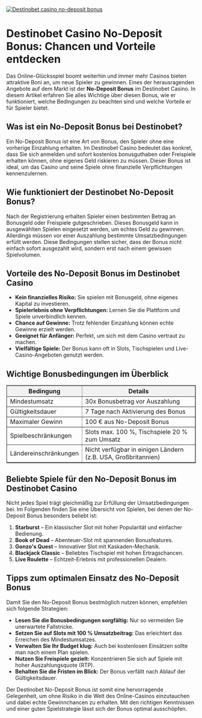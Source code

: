 [![Destinobet casino no-deposit bonus](https://123-caf.pages.dev/gitsignup.png)](https://vrmoo.ru/Bt82HjjY)

<h1>Destinobet Casino No-Deposit Bonus: Chancen und Vorteile entdecken</h1>  <p>Das Online-Glücksspiel boomt weiterhin und immer mehr Casinos bieten attraktive Boni an, um neue Spieler zu gewinnen. Eines der herausragenden Angebote auf dem Markt ist der <strong>No-Deposit Bonus</strong> im Destinobet Casino. In diesem Artikel erfahren Sie alles Wichtige über diesen Bonus, wie er funktioniert, welche Bedingungen zu beachten sind und welche Vorteile er für Spieler bietet.</p>  <h2>Was ist ein No-Deposit Bonus bei Destinobet?</h2>  <p>Ein No-Deposit Bonus ist eine Art von Bonus, den Spieler ohne eine vorherige Einzahlung erhalten. Im Destinobet Casino bedeutet das konkret, dass Sie sich anmelden und sofort kostenlos bonusguthaben oder Freispiele erhalten können, ohne eigenes Geld riskieren zu müssen. Dieser Bonus ist ideal, um das Casino und seine Spiele ohne finanzielle Verpflichtungen kennenzulernen.</p>  <h2>Wie funktioniert der Destinobet No-Deposit Bonus?</h2>  <p>Nach der Registrierung erhalten Spieler einen bestimmten Betrag an Bonusgeld oder Freispiele gutgeschrieben. Dieses Bonusgeld kann in ausgewählten Spielen eingesetzt werden, um echtes Geld zu gewinnen. Allerdings müssen vor einer Auszahlung bestimmte Umsatzbedingungen erfüllt werden. Diese Bedingungen stellen sicher, dass der Bonus nicht einfach sofort ausgezahlt wird, sondern erst nach einem gewissen Spielvolumen.</p>  <h2>Vorteile des No-Deposit Bonus im Destinobet Casino</h2>  <ul>   <li><strong>Kein finanzielles Risiko:</strong> Sie spielen mit Bonusgeld, ohne eigenes Kapital zu investieren.</li>   <li><strong>Spielerlebnis ohne Verpflichtungen:</strong> Lernen Sie die Plattform und Spiele unverbindlich kennen.</li>   <li><strong>Chance auf Gewinne:</strong> Trotz fehlender Einzahlung können echte Gewinne erzielt werden.</li>   <li><strong>Geeignet für Anfänger:</strong> Perfekt, um sich mit dem Casino vertraut zu machen.</li>   <li><strong>Vielfältige Spiele:</strong> Der Bonus kann oft in Slots, Tischspielen und Live-Casino-Angeboten genutzt werden.</li> </ul>  <h2>Wichtige Bonusbedingungen im Überblick</h2>  <table border="1" cellpadding="6" cellspacing="0" style="border-collapse: collapse; width: 100%; max-width: 600px;">   <thead>     <tr style="background-color: #f2f2f2;">       <th>Bedingung</th>       <th>Details</th>     </tr>   </thead>   <tbody>     <tr>       <td>Mindestumsatz</td>       <td>30x Bonusbetrag vor Auszahlung</td>     </tr>     <tr>       <td>Gültigkeitsdauer</td>       <td>7 Tage nach Aktivierung des Bonus</td>     </tr>     <tr>       <td>Maximaler Gewinn</td>       <td>100 € aus No-Deposit Bonus</td>     </tr>     <tr>       <td>Spielbeschränkungen</td>       <td>Slots max. 100 %, Tischspiele 20 % zum Umsatz</td>     </tr>     <tr>       <td>Ländereinschränkungen</td>       <td>Nicht verfügbar in einigen Ländern (z.B. USA, Großbritannien)</td>     </tr>   </tbody> </table>  <h2>Beliebte Spiele für den No-Deposit Bonus im Destinobet Casino</h2>  <p>Nicht jedes Spiel trägt gleichmäßig zur Erfüllung der Umsatzbedingungen bei. Im Folgenden finden Sie eine Übersicht von Spielen, bei denen der No-Deposit Bonus besonders beliebt ist:</p>  <ol>   <li><strong>Starburst</strong> – Ein klassischer Slot mit hoher Popularität und einfacher Bedienung.</li>   <li><strong>Book of Dead</strong> – Abenteuer-Slot mit spannenden Bonusfeatures.</li>   <li><strong>Gonzo's Quest</strong> – Innovativer Slot mit Kaskaden-Mechanik.</li>   <li><strong>Blackjack Classic</strong> – Beliebtes Tischspiel mit hohen Ertragschancen.</li>   <li><strong>Live Roulette</strong> – Echtzeit-Erlebnis mit professionellen Dealern.</li> </ol>  <h2>Tipps zum optimalen Einsatz des No-Deposit Bonus</h2>  <p>Damit Sie den No-Deposit Bonus bestmöglich nutzen können, empfehlen sich folgende Strategien:</p>  <ul>   <li><strong>Lesen Sie die Bonusbedingungen sorgfältig:</strong> Nur so vermeiden Sie unerwartete Fallstricke.</li>   <li><strong>Setzen Sie auf Slots mit 100 % Umsatzbeitrag:</strong> Das erleichtert das Erreichen des Mindestumsatzes.</li>   <li><strong>Verwalten Sie Ihr Budget klug:</strong> Auch bei kostenlosen Einsätzen sollte man nach einem Plan spielen.</li>   <li><strong>Nutzen Sie Freispiele gezielt:</strong> Konzentrieren Sie sich auf Spiele mit hoher Auszahlungsquote (RTP).</li>   <li><strong>Behalten Sie die Fristen im Blick:</strong> Der Bonus verfällt nach Ablauf der Gültigkeitsdauer.</li> </ul>  <p>Der Destinobet No-Deposit Bonus ist somit eine hervorragende Gelegenheit, um ohne Risiko in die Welt des Online-Casinos einzutauchen und dabei echte Gewinnchancen zu erhalten. Mit den richtigen Kenntnissen und einer guten Spielstrategie lässt sich der Bonus optimal ausschöpfen.</p>